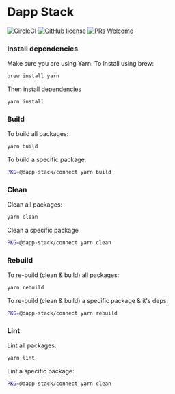 # Dapp Stack

[![CircleCI](https://circleci.com/gh/Dapp-Stack/Dapp-Stack.svg?style=svg)](https://circleci.com/gh/Dapp-Stack/Dapp-Stack)
[![GitHub license](https://img.shields.io/badge/license-MIT-blue.svg)](https://github.com/Dapp-Stack/Dapp-Stack/blob/master/LICENSE)
[![PRs Welcome](https://img.shields.io/badge/PRs-welcome-brightgreen.svg)](https://github.com/Dapp-Stack/Dapp-Stack/compare)

### Install dependencies

Make sure you are using Yarn. To install using brew:

```bash
brew install yarn
```

Then install dependencies

```bash
yarn install
```

### Build

To build all packages:

```bash
yarn build
```

To build a specific package:

```bash
PKG=@dapp-stack/connect yarn build
```

### Clean

Clean all packages:

```bash
yarn clean
```

Clean a specific package

```bash
PKG=@dapp-stack/connect yarn clean
```

### Rebuild

To re-build (clean & build) all packages:

```bash
yarn rebuild
```

To re-build (clean & build) a specific package & it's deps:

```bash
PKG=@dapp-stack/connect yarn rebuild
```

### Lint

Lint all packages:

```bash
yarn lint
```

Lint a specific package:

```bash
PKG=@dapp-stack/connect yarn clean
```
